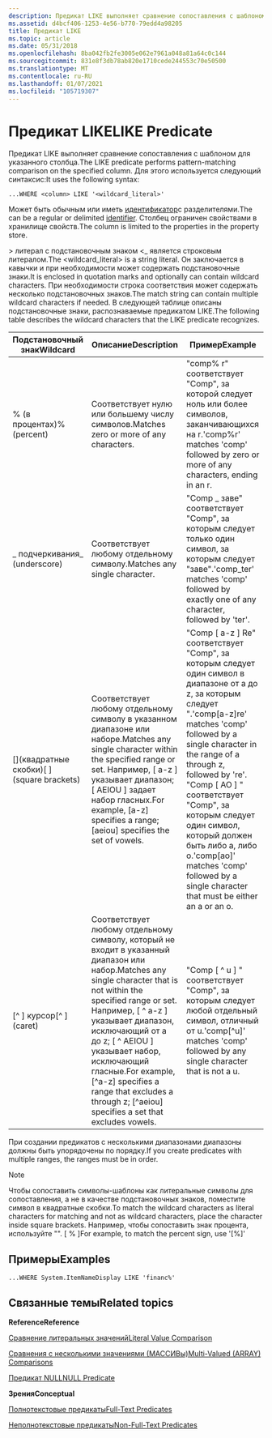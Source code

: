 ```yaml
---
description: Предикат LIKE выполняет сравнение сопоставления с шаблоном для указанного столбца.
ms.assetid: d4bcf406-1253-4e56-b770-79edd4a98205
title: Предикат LIKE
ms.topic: article
ms.date: 05/31/2018
ms.openlocfilehash: 8ba042fb2fe3005e062e7961a048a81a64c0c144
ms.sourcegitcommit: 831e8f3db78ab820e1710cede244553c70e50500
ms.translationtype: MT
ms.contentlocale: ru-RU
ms.lasthandoff: 01/07/2021
ms.locfileid: "105719307"
---
```

# <a name="like-predicate"></a><span data-ttu-id="13fd7-103">Предикат LIKE</span><span class="sxs-lookup"><span data-stu-id="13fd7-103">LIKE Predicate</span></span>

<span data-ttu-id="13fd7-104">Предикат LIKE выполняет сравнение сопоставления с шаблоном для указанного столбца.</span><span class="sxs-lookup"><span data-stu-id="13fd7-104">The LIKE predicate performs pattern-matching comparison on the specified column.</span></span> <span data-ttu-id="13fd7-105">Для этого используется следующий синтаксис:</span><span class="sxs-lookup"><span data-stu-id="13fd7-105">It uses the following syntax:</span></span>


```
...WHERE <column> LIKE '<wildcard_literal>'
```



<span data-ttu-id="13fd7-106"><column>Может быть обычным или иметь [идентификатор](-search-sql-identifiers.md)с разделителями.</span><span class="sxs-lookup"><span data-stu-id="13fd7-106">The <column> can be a regular or delimited [identifier](-search-sql-identifiers.md).</span></span> <span data-ttu-id="13fd7-107">Столбец ограничен свойствами в хранилище свойств.</span><span class="sxs-lookup"><span data-stu-id="13fd7-107">The column is limited to the properties in the property store.</span></span>

<span data-ttu-id="13fd7-108">> литерал с подстановочным знаком <\_ является строковым литералом.</span><span class="sxs-lookup"><span data-stu-id="13fd7-108">The <wildcard\_literal> is a string literal.</span></span> <span data-ttu-id="13fd7-109">Он заключается в кавычки и при необходимости может содержать подстановочные знаки.</span><span class="sxs-lookup"><span data-stu-id="13fd7-109">It is enclosed in quotation marks and optionally can contain wildcard characters.</span></span> <span data-ttu-id="13fd7-110">При необходимости строка соответствия может содержать несколько подстановочных знаков.</span><span class="sxs-lookup"><span data-stu-id="13fd7-110">The match string can contain multiple wildcard characters if needed.</span></span> <span data-ttu-id="13fd7-111">В следующей таблице описаны подстановочные знаки, распознаваемые предикатом LIKE.</span><span class="sxs-lookup"><span data-stu-id="13fd7-111">The following table describes the wildcard characters that the LIKE predicate recognizes.</span></span>



| <span data-ttu-id="13fd7-112">Подстановочный знак</span><span class="sxs-lookup"><span data-stu-id="13fd7-112">Wildcard</span></span>                | <span data-ttu-id="13fd7-113">Описание</span><span class="sxs-lookup"><span data-stu-id="13fd7-113">Description</span></span>                                                                                                                                                                                     | <span data-ttu-id="13fd7-114">Пример</span><span class="sxs-lookup"><span data-stu-id="13fd7-114">Example</span></span>                                                                                                                                                                                                              |
|-------------------------|-------------------------------------------------------------------------------------------------------------------------------------------------------------------------------------------------|----------------------------------------------------------------------------------------------------------------------------------------------------------------------------------------------------------------------|
| <span data-ttu-id="13fd7-115">% (в процентах)</span><span class="sxs-lookup"><span data-stu-id="13fd7-115">% (percent)</span></span>             | <span data-ttu-id="13fd7-116">Соответствует нулю или большему числу символов.</span><span class="sxs-lookup"><span data-stu-id="13fd7-116">Matches zero or more of any characters.</span></span>                                                                                                                                                         | <span data-ttu-id="13fd7-117">"comp% r" соответствует "Comp", за которой следует ноль или более символов, заканчивающихся на r.</span><span class="sxs-lookup"><span data-stu-id="13fd7-117">'comp%r' matches 'comp' followed by zero or more of any characters, ending in an r.</span></span>                                                                                                                                  |
| <span data-ttu-id="13fd7-118">\_ подчеркивания</span><span class="sxs-lookup"><span data-stu-id="13fd7-118">\_ (underscore)</span></span>         | <span data-ttu-id="13fd7-119">Соответствует любому отдельному символу.</span><span class="sxs-lookup"><span data-stu-id="13fd7-119">Matches any single character.</span></span>                                                                                                                                                                   | <span data-ttu-id="13fd7-120">"Comp \_ заве" соответствует "Comp", за которым следует только один символ, за которым следует "заве".</span><span class="sxs-lookup"><span data-stu-id="13fd7-120">'comp\_ter' matches 'comp' followed by exactly one of any character, followed by 'ter'.</span></span>                                                                                                                              |
| <span data-ttu-id="13fd7-121">\[\](квадратные скобки)</span><span class="sxs-lookup"><span data-stu-id="13fd7-121">\[ \] (square brackets)</span></span> | <span data-ttu-id="13fd7-122">Соответствует любому отдельному символу в указанном диапазоне или наборе.</span><span class="sxs-lookup"><span data-stu-id="13fd7-122">Matches any single character within the specified range or set.</span></span> <span data-ttu-id="13fd7-123">Например, \[ a-z \] указывает диапазон; \[ AEIOU \] задает набор гласных.</span><span class="sxs-lookup"><span data-stu-id="13fd7-123">For example, \[a-z\] specifies a range; \[aeiou\] specifies the set of vowels.</span></span>                                                  | <span data-ttu-id="13fd7-124">"Comp \[ a-z \] Re" соответствует "Comp", за которым следует один символ в диапазоне от a до z, за которым следует ".</span><span class="sxs-lookup"><span data-stu-id="13fd7-124">'comp\[a-z\]re' matches 'comp' followed by a single character in the range of a through z, followed by 're'.</span></span> <span data-ttu-id="13fd7-125">"Comp \[ AO \] " соответствует "Comp", за которым следует один символ, который должен быть либо a, либо o.</span><span class="sxs-lookup"><span data-stu-id="13fd7-125">'comp\[ao\]' matches 'comp' followed by a single character that must be either an a or an o.</span></span><br/> |
| <span data-ttu-id="13fd7-126">\[^ \] курсор</span><span class="sxs-lookup"><span data-stu-id="13fd7-126">\[^ \] (caret)</span></span>          | <span data-ttu-id="13fd7-127">Соответствует любому отдельному символу, который не входит в указанный диапазон или набор.</span><span class="sxs-lookup"><span data-stu-id="13fd7-127">Matches any single character that is not within the specified range or set.</span></span> <span data-ttu-id="13fd7-128">Например, \[ ^ a-z \] указывает диапазон, исключающий от a до z; \[ ^ AEIOU \] указывает набор, исключающий гласные.</span><span class="sxs-lookup"><span data-stu-id="13fd7-128">For example, \[^a-z\] specifies a range that excludes a through z; \[^aeiou\] specifies a set that excludes vowels.</span></span> | <span data-ttu-id="13fd7-129">"Comp \[ ^ u \] " соответствует "Comp", за которым следует любой отдельный символ, отличный от u.</span><span class="sxs-lookup"><span data-stu-id="13fd7-129">'comp\[^u\]' matches 'comp' followed by any single character that is not a u.</span></span>                                                                                                                                        |



 

<span data-ttu-id="13fd7-130">При создании предикатов с несколькими диапазонами диапазоны должны быть упорядочены по порядку.</span><span class="sxs-lookup"><span data-stu-id="13fd7-130">If you create predicates with multiple ranges, the ranges must be in order.</span></span>

> [!Note]  
> <span data-ttu-id="13fd7-131">Чтобы сопоставить символы-шаблоны как литеральные символы для сопоставления, а не в качестве подстановочных знаков, поместите символ в квадратные скобки.</span><span class="sxs-lookup"><span data-stu-id="13fd7-131">To match the wildcard characters as literal characters for matching and not as wildcard characters, place the character inside square brackets.</span></span> <span data-ttu-id="13fd7-132">Например, чтобы сопоставить знак процента, используйте "". \[ % \]</span><span class="sxs-lookup"><span data-stu-id="13fd7-132">For example, to match the percent sign, use '\[%\]'</span></span>

 

## <a name="examples"></a><span data-ttu-id="13fd7-133">Примеры</span><span class="sxs-lookup"><span data-stu-id="13fd7-133">Examples</span></span>


```
...WHERE System.ItemNameDisplay LIKE 'financ%'
```



## <a name="related-topics"></a><span data-ttu-id="13fd7-134">Связанные темы</span><span class="sxs-lookup"><span data-stu-id="13fd7-134">Related topics</span></span>

<dl> <dt>

<span data-ttu-id="13fd7-135">**Reference**</span><span class="sxs-lookup"><span data-stu-id="13fd7-135">**Reference**</span></span>
</dt> <dt>

[<span data-ttu-id="13fd7-136">Сравнение литеральных значений</span><span class="sxs-lookup"><span data-stu-id="13fd7-136">Literal Value Comparison</span></span>](-search-sql-literalvaluecomparison.md)
</dt> <dt>

[<span data-ttu-id="13fd7-137">Сравнения с несколькими значениями (МАССИВы)</span><span class="sxs-lookup"><span data-stu-id="13fd7-137">Multi-Valued (ARRAY) Comparisons</span></span>](-search-sql-multivaluedcomparisons.md)
</dt> <dt>

[<span data-ttu-id="13fd7-138">Предикат NULL</span><span class="sxs-lookup"><span data-stu-id="13fd7-138">NULL Predicate</span></span>](-search-sql-null.md)
</dt> <dt>

<span data-ttu-id="13fd7-139">**Зрения**</span><span class="sxs-lookup"><span data-stu-id="13fd7-139">**Conceptual**</span></span>
</dt> <dt>

[<span data-ttu-id="13fd7-140">Полнотекстовые предикаты</span><span class="sxs-lookup"><span data-stu-id="13fd7-140">Full-Text Predicates</span></span>](-search-sql-fulltextpredicates.md)
</dt> <dt>

[<span data-ttu-id="13fd7-141">Неполнотекстовые предикаты</span><span class="sxs-lookup"><span data-stu-id="13fd7-141">Non-Full-Text Predicates</span></span>](-search-sql-nonfulltextpredicates.md)
</dt> </dl>

 

 




